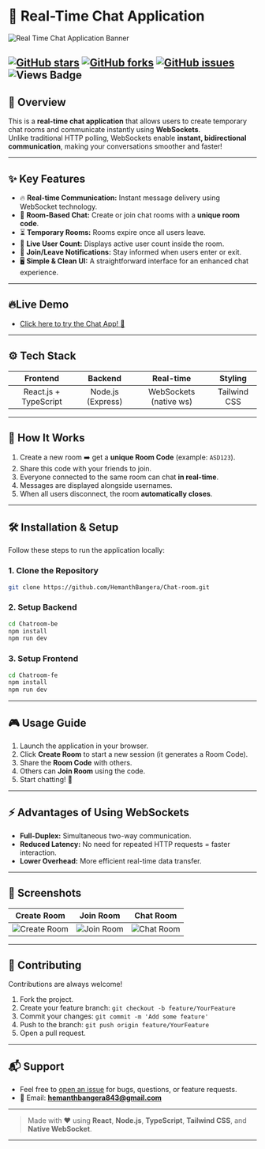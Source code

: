 # 🚀 Real-Time Chat Application

![Real Time Chat Application Banner](https://github.com/user-attachments/assets/16c47435-44e1-4cea-8379-3fc046a0007f)

[![GitHub stars](https://img.shields.io/github/stars/HemanthBangera/Chat-room?style=social)](https://github.com/HemanthBangera/Chat-room/stargazers) 
[![GitHub forks](https://img.shields.io/github/forks/HemanthBangera/Chat-room?style=social)](https://github.com/HemanthBangera/Chat-room/network/members) 
[![GitHub issues](https://img.shields.io/github/issues/HemanthBangera/Chat-room)](https://github.com/HemanthBangera/Chat-room/issues)
![Views Badge](https://komarev.com/ghpvc/?username=HemanthBangera&color=blue)
---

## 📄 Overview

This is a **real-time chat application** that allows users to create temporary chat rooms and communicate instantly using **WebSockets**.  
Unlike traditional HTTP polling, WebSockets enable **instant, bidirectional communication**, making your conversations smoother and faster!

---

## ✨ Key Features

- 🔥 **Real-time Communication:** Instant message delivery using WebSocket technology.
- 🔑 **Room-Based Chat:** Create or join chat rooms with a **unique room code**.
- ⏳ **Temporary Rooms:** Rooms expire once all users leave.
- 👥 **Live User Count:** Displays active user count inside the room.
- 🔔 **Join/Leave Notifications:** Stay informed when users enter or exit.
- 🖥️ **Simple & Clean UI:** A straightforward interface for an enhanced chat experience.

---

## 🔥Live Demo

-  [Click here to try the Chat App! 🚀](https://chat-room-hemanth.netlify.app/)

---

## ⚙️ Tech Stack

| Frontend | Backend | Real-time | Styling |
|:--------:|:-------:|:---------:|:-------:|
| React.js + TypeScript | Node.js (Express) | WebSockets (native ws) | Tailwind CSS |

---

## 🎯 How It Works

1. Create a new room ➡️ get a **unique Room Code** (example: `ASD123`).
2. Share this code with your friends to join.
3. Everyone connected to the same room can chat **in real-time**.
4. Messages are displayed alongside usernames.
5. When all users disconnect, the room **automatically closes**.

---

## 🛠️ Installation & Setup

Follow these steps to run the application locally:

### 1. Clone the Repository
```bash
git clone https://github.com/HemanthBangera/Chat-room.git
```

### 2. Setup Backend
```bash
cd Chatroom-be
npm install
npm run dev
```

### 3. Setup Frontend
```bash
cd Chatroom-fe
npm install
npm run dev
```

---

## 🎮 Usage Guide

1. Launch the application in your browser.
2. Click **Create Room** to start a new session (it generates a Room Code).
3. Share the **Room Code** with others.
4. Others can **Join Room** using the code.
5. Start chatting! 🚀

---
## ⚡ Advantages of Using WebSockets

- **Full-Duplex:** Simultaneous two-way communication.
- **Reduced Latency:** No need for repeated HTTP requests = faster interaction.
- **Lower Overhead:** More efficient real-time data transfer.

---
## 🌟 Screenshots

| Create Room | Join Room | Chat Room |
|:-----------:|:---------:|:---------:|
| ![Create Room](https://github.com/user-attachments/assets/c3c20011-2839-4c85-8e98-aeb0a77c857c) | ![Join Room](https://github.com/user-attachments/assets/6304d637-34d8-4850-8715-8c96b7e25ebf) | ![Chat Room](https://github.com/user-attachments/assets/b307a97a-cf66-4304-b22b-942c5e60beb9) |

---

## 🤝 Contributing

Contributions are always welcome!

1. Fork the project.
2. Create your feature branch: `git checkout -b feature/YourFeature`
3. Commit your changes: `git commit -m 'Add some feature'`
4. Push to the branch: `git push origin feature/YourFeature`
5. Open a pull request.

---

## 📬 Support

- Feel free to [open an issue](https://github.com/HemanthBangera/Chat-room/issues) for bugs, questions, or feature requests.
- 📧 Email: **hemanthbangera843@gmail.com**

---
> Made with ❤️ using **React**, **Node.js**, **TypeScript**, **Tailwind CSS**, and **Native WebSocket**.

---
